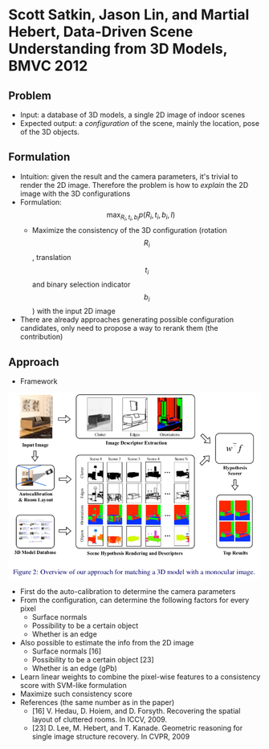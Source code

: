 # Scott Satkin, Jason Lin, and Martial Hebert, Data-Driven Scene Understanding from 3D Models, BMVC 2012

## Problem
* Input: a database of 3D models, a single 2D image of indoor scenes
* Expected output: a _configuration_ of the scene, mainly the location, pose of the 3D objects.

## Formulation
* Intuition: given the result and the camera parameters, it's trivial to render the 2D image. Therefore the problem is how to _explain_ the 2D image with the 3D configurations
* Formulation: $$ \max_{R_i, t_i, b_i} p(R_i, t_i, b_i, I) $$ 
    * Maximize the consistency of the 3D configuration (rotation $$R_i$$, translation $$t_i$$ and binary selection indicator $$b_i$$) with the input 2D image
* There are already approaches generating possible configuration candidates, only need to propose a way to rerank them (the contribution)

## Approach
* Framework

![](data-driven-scene-understanding-framework.png)

* First do the auto-calibration to determine the camera parameters
* From the configuration, can determine the following factors for every pixel
    * Surface normals
    * Possibility to be a certain object
    * Whether is an edge
* Also possible to estimate the info from the 2D image
    * Surface normals [16]
    * Possibility to be a certain object [23]
    * Whether is an edge (gPb)
* Learn linear weights to combine the pixel-wise features to a consistency score with SVM-like formulation
* Maximize such consistency score
* References (the same number as in the paper)
    * [16] V. Hedau, D. Hoiem, and D. Forsyth. Recovering the spatial layout of cluttered rooms. In ICCV, 2009.
    * [23] D. Lee, M. Hebert, and T. Kanade. Geometric reasoning for single image structure recovery. In CVPR, 2009
